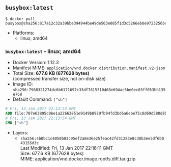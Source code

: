 ## `busybox:latest`

```console
$ docker pull busybox@sha256:817a12c32a39bbe394944ba49de563e085f1d3c5266eb8e9723256bc4448680e
```

-	Platforms:
	-	linux; amd64

### `busybox:latest` - linux; amd64

-	Docker Version: 1.12.3
-	Manifest MIME: `application/vnd.docker.distribution.manifest.v2+json`
-	Total Size: **677.6 KB (677628 bytes)**  
	(compressed transfer size, not on-disk size)
-	Image ID: `sha256:7968321274dc6b6171697c33df7815310468e694ac5be0ec03ff053bb135e768`
-	Default Command: `["sh"]`

```dockerfile
# Fri, 13 Jan 2017 22:13:53 GMT
ADD file:707e63805c0be1a22662851e9149b8929fb94fd3bd6a6ebe75c8d69d580d8bcb in / 
# Fri, 13 Jan 2017 22:13:54 GMT
CMD ["sh"]
```

-	Layers:
	-	`sha256:4b0bc1c4050b03c95ef2a8e36e25feac42fd31283e8c30b3ee5df6b043155d3c`  
		Last Modified: Fri, 13 Jan 2017 22:16:11 GMT  
		Size: 677.6 KB (677628 bytes)  
		MIME: application/vnd.docker.image.rootfs.diff.tar.gzip
